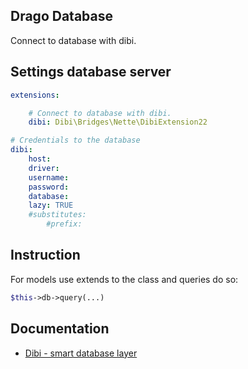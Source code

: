 ## Drago Database

Connect to database with dibi.

## Settings database server

```yaml
extensions:

	# Connect to database with dibi.
	dibi: Dibi\Bridges\Nette\DibiExtension22

# Credentials to the database
dibi:
	host:
	driver:
	username:
	password:
	database:
	lazy: TRUE
	#substitutes:
		#prefix:
```

## Instruction

For models use extends to the class and queries do so:

```php
$this->db->query(...)
```

## Documentation
- [Dibi - smart database layer](https://github.com/dg/dibi)
